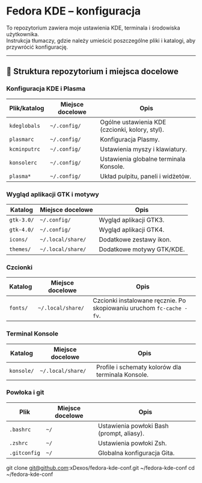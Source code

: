 # Fedora KDE – konfiguracja

To repozytorium zawiera moje ustawienia KDE, terminala i środowiska użytkownika.  
Instrukcja tłumaczy, gdzie należy umieścić poszczególne pliki i katalogi, aby przywrócić konfigurację.

---

## 📂 Struktura repozytorium i miejsca docelowe

### Konfiguracja KDE i Plasma
| Plik/katalog        | Miejsce docelowe          | Opis |
|---------------------|---------------------------|------|
| `kdeglobals`        | `~/.config/`              | Ogólne ustawienia KDE (czcionki, kolory, styl). |
| `plasmarc`          | `~/.config/`              | Konfiguracja Plasmy. |
| `kcminputrc`        | `~/.config/`              | Ustawienia myszy i klawiatury. |
| `konsolerc`         | `~/.config/`              | Ustawienia globalne terminala Konsole. |
| `plasma*`           | `~/.config/`              | Układ pulpitu, paneli i widżetów. |

### Wygląd aplikacji GTK i motywy
| Katalog             | Miejsce docelowe          | Opis |
|---------------------|---------------------------|------|
| `gtk-3.0/`          | `~/.config/`              | Wygląd aplikacji GTK3. |
| `gtk-4.0/`          | `~/.config/`              | Wygląd aplikacji GTK4. |
| `icons/`            | `~/.local/share/`         | Dodatkowe zestawy ikon. |
| `themes/`           | `~/.local/share/`         | Dodatkowe motywy GTK/KDE. |

### Czcionki
| Katalog             | Miejsce docelowe          | Opis |
|---------------------|---------------------------|------|
| `fonts/`            | `~/.local/share/`         | Czcionki instalowane ręcznie. Po skopiowaniu uruchom `fc-cache -fv`. |

### Terminal Konsole
| Katalog             | Miejsce docelowe          | Opis |
|---------------------|---------------------------|------|
| `konsole/`          | `~/.local/share/`         | Profile i schematy kolorów dla terminala Konsole. |

### Powłoka i git
| Plik                | Miejsce docelowe          | Opis |
|---------------------|---------------------------|------|
| `.bashrc`           | `~/`                      | Ustawienia powłoki Bash (prompt, aliasy). |
| `.zshrc`            | `~/`                      | Ustawienia powłoki Zsh. |
| `.gitconfig`        | `~/`                      | Globalna konfiguracja Gita. |

   git clone git@github.com:xDexos/fedora-kde-conf.git ~/fedora-kde-conf
   cd ~/fedora-kde-conf
